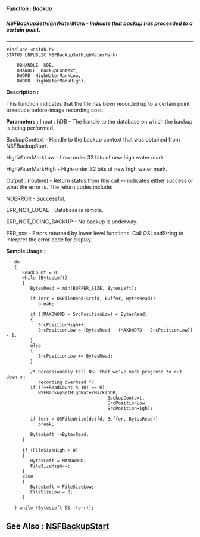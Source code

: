 ##### Function : Backup
##### NSFBackupSetHighWaterMark - Indicate that backup has proceeded to a certain point.
---
```
#include <nsfdb.h>
STATUS LNPUBLIC NSFBackupSetHighWaterMark(

	DBHANDLE  hDB,
	DHANDLE  BackupContext,
	DWORD  HighWaterMarkLow,
	DWORD  HighWaterMarkHigh);
```
**Description :**

This function indicates that the file has been recorded up to a certain point 
to reduce before-image recording cost.

**Parameters :**
Input :
hDB  -  The handle to the database on which the backup is being performed.

BackupContext  -  Handle to the backup context that was obtained from NSFBackupStart.

HighWaterMarkLow  -  Low-order 32 bits of new high water mark.

HighWaterMarkHigh  -  High-order 32 bits of new high water mark.

Output :
(routine)  -  Return status from this call -- indicates either success or what the error is. The return codes include:

NOERROR - Successful.

ERR_NOT_LOCAL - Database is remote.

ERR_NOT_DOING_BACKUP - No backup is underway.

ERR_xxx - Errors returned by lower level functions.  Call OSLoadString to interpret the error code for display.



**Sample Usage :**
```
   do
   {
      ReadCount = 0;
      while (BytesLeft)
      {   
         BytesRead = min(BUFFER_SIZE, BytesLeft);
      
         if (err = OSFileRead(srcfd, Buffer, BytesRead))
            break;
         
         if ((MAXDWORD - SrcPositionLow) < BytesRead)
         {
            SrcPositionHigh++;
            SrcPositionLow = (BytesRead - (MAXDWORD - SrcPositionLow)) - 1;
         }
         else
         {
            SrcPositionLow += BytesRead;
         }
   
         /* Occassionally tell NSF that we've made progress to cut down on
            recording overhead */
         if ((++ReadCount % 10) == 0)
            NSFBackupSetHighWaterMark(hDB,
                                      BackupContext,
                                      SrcPositionLow,
                                      SrcPositionHigh);
         
         if (err = OSFileWrite(dstfd, Buffer, BytesRead))
            break;

         BytesLeft -=BytesRead;
      }

      if (FileSizeHigh > 0)
      {
         BytesLeft = MAXDWORD;
         FileSizeHigh--;
      }
      else
      {
         BytesLeft = FileSizeLow;
         FileSizeLow = 0;
      }

   } while (BytesLeft && !(err));

```
**See Also :**
[NSFBackupStart](/domino-c-api-docs/reference/Func/NSFBackupStart)
---
